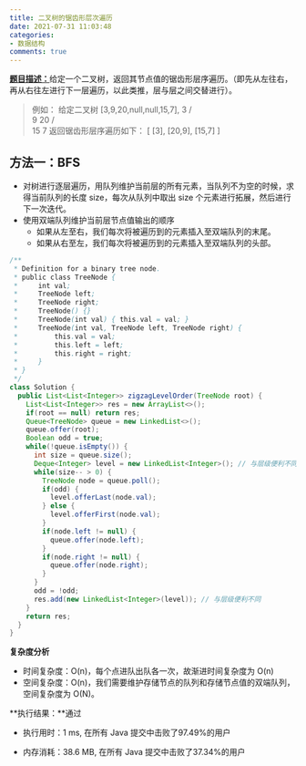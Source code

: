 ```yaml
---
title: 二叉树的锯齿形层次遍历
date: 2021-07-31 11:03:48
categories:
- 数据结构
comments: true
---
```


[**题目描述：**](https://leetcode-cn.com/problems/binary-tree-zigzag-level-order-traversal/)给定一个二叉树，返回其节点值的锯齿形层序遍历。（即先从左往右，再从右往左进行下一层遍历，以此类推，层与层之间交替进行）。

<!-- more -->

> 例如：
> 给定二叉树 [3,9,20,null,null,15,7],
>     3
>    / \
>   9  20
>       /  \
>    15   7
> 返回锯齿形层序遍历如下：
> [
>   [3],
>   [20,9],
>   [15,7]
> ]



## 方法一：BFS

- 对树进行逐层遍历，用队列维护当前层的所有元素，当队列不为空的时候，求得当前队列的长度 size，每次从队列中取出 size 个元素进行拓展，然后进行下一次迭代。
- 使用双端队列维护当前层节点值输出的顺序
  - 如果从左至右，我们每次将被遍历到的元素插入至双端队列的末尾。
  - 如果从右至左，我们每次将被遍历到的元素插入至双端队列的头部。

```java
/**
 * Definition for a binary tree node.
 * public class TreeNode {
 *     int val;
 *     TreeNode left;
 *     TreeNode right;
 *     TreeNode() {}
 *     TreeNode(int val) { this.val = val; }
 *     TreeNode(int val, TreeNode left, TreeNode right) {
 *         this.val = val;
 *         this.left = left;
 *         this.right = right;
 *     }
 * }
 */
class Solution {
  public List<List<Integer>> zigzagLevelOrder(TreeNode root) {
    List<List<Integer>> res = new ArrayList<>();
    if(root == null) return res;
    Queue<TreeNode> queue = new LinkedList<>();
    queue.offer(root);
    Boolean odd = true;
    while(!queue.isEmpty()) {
      int size = queue.size();
      Deque<Integer> level = new LinkedList<Integer>(); // 与层级便利不同，使用双端队列维护
      while(size-- > 0) {
        TreeNode node = queue.poll();
        if(odd) {
          level.offerLast(node.val);
        } else {
          level.offerFirst(node.val);
        }
        if(node.left != null) {
          queue.offer(node.left);
        }
        if(node.right != null) {
          queue.offer(node.right);
        }
      }
      odd = !odd;
      res.add(new LinkedList<Integer>(level)); // 与层级便利不同
    }
    return res;
  }
}
```

**复杂度分析**

- 时间复杂度：O(n)，每个点进队出队各一次，故渐进时间复杂度为 O(n)
- 空间复杂度：O(n)，我们需要维护存储节点的队列和存储节点值的双端队列，空间复杂度为 O(N)。

**执行结果：**通过

- 执行用时：1 ms, 在所有 Java 提交中击败了97.49%的用户

- 内存消耗：38.6 MB, 在所有 Java 提交中击败了37.34%的用户
